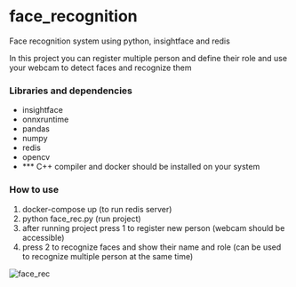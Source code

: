 # face_recognition

Face recognition system using python, insightface and redis

In this project you can register multiple person and define their role and use your webcam to detect faces and recognize them

### **Libraries and dependencies**
- insightface
- onnxruntime
- pandas
- numpy
- redis
- opencv
- *** C++ compiler and docker should be installed on your system

### **How to use**
1. docker-compose up (to run redis server)
2. python face_rec.py (run project)
3. after running project press 1 to register new person (webcam should be accessible)
4. press 2 to recognize faces and show their name and role (can be used to recognize multiple person at the same time)

![face_rec](https://github.com/mohaAmiri/face_recognition/assets/111754905/681f70ca-4883-4341-93cb-61f7a865232a)
